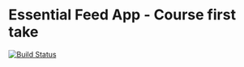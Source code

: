 # Essential Feed App - Course first take

[![Build Status](https://travis-ci.com/i-khalil-s/EssentialFeed.svg?branch=main)](https://travis-ci.com/i-khalil-s/EssentialFeed)
